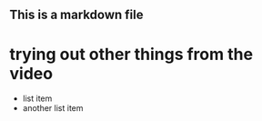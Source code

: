 ## This is a markdown file

# trying out other things from the video

* list item
* another list item